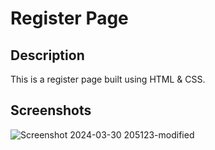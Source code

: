 # Register Page

## Description
This is a register page built using HTML & CSS.

## Screenshots
![Screenshot 2024-03-30 205123-modified](https://github.com/HugoAdona/Login-Page/assets/159626840/99da80c1-8437-4d68-879a-bf9b75318f21)
